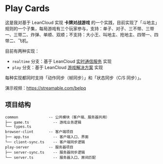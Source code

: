 # Play Cards
这是我对基于 LeanCloud 实现 **卡牌对战游戏** 的一个实践，目前实现了「斗地主」规则的一个子集，每局游戏有三个玩家参与，支持：单子、对子、三不带、三带一、三带二、炸弹、单顺、双顺；不支持：大小王、叫地主、抢地主、四带一、四带二、飞机。

目前有两种实现：

- `realtime` 分支：基于 LeanCloud [实时通信服务](https://leancloud.cn/docs/realtime_v2.html) 实现
- `play` 分支：基于 LeanCloud [游戏解决方案](https://leancloud.cn/docs/play.html) 实现

每种实现都同时支持「动作同步（帧同步）」和「状态同步（C/S 同步）」。

演示视频：<https://streamable.com/belpq>

## 项目结构

```
common              -- 公共模块（客户端、服务器共用）
├── game.ts           -- 游戏业务逻辑
└── types.ts
browser-clint       -- 客户端项目
├── app.tsx           -- 客户端入口、界面
└── client-sync.ts    -- 客户端同步逻辑
play-server         -- 服务器项目
├── server-sync.ts    -- 服务器同步逻辑
└── server.ts         -- 服务器入口、房间匹配
```
